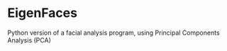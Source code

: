 # EigenFaces
Python version of a facial analysis program, using Principal Components Analysis (PCA)
